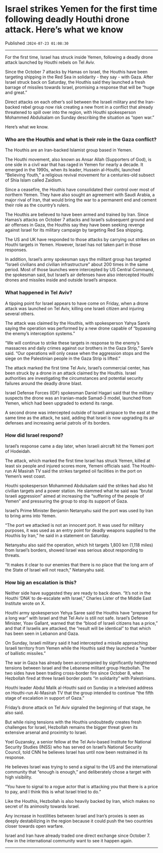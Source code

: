 # Israel strikes Yemen for the first time following deadly Houthi drone attack. Here’s what we know

Published :`2024-07-23 01:08:30`

---

For the first time, Israel has struck inside Yemen, following a deadly drone attack launched by Houthi rebels on Tel Aviv.

Since the October 7 attacks by Hamas on Israel, the Houthis have been targeting shipping in the Red Sea in solidarity - they say - with Gaza. After Israel struck back on Saturday, the Houthis said they launched a fresh barrage of missiles towards Israel, promising a response that will be “huge and great.”

Direct attacks on each other’s soil between the Israeli military and the Iran-backed rebel group now risk creating a new front in a conflict that already threatened to spill over into the region, with Houthi spokesperson Mohammed Abdulsalam on Sunday describing the situation as “open war.”

Here’s what we know.

### Who are the Houthis and what is their role in the Gaza conflict?

The Houthis are an Iran-backed Islamist group based in Yemen.

The Houthi movement, also known as Ansar Allah (Supporters of God), is one side in a civil war that has raged in Yemen for nearly a decade. It emerged in the 1990s, when its leader, Hussein al-Houthi, launched “Believing Youth,” a religious revival movement for a centuries-old subsect of Shia Islam called Zaidism.

Since a ceasefire, the Houthis have consolidated their control over most of northern Yemen. They have also sought an agreement with Saudi Arabia, a major rival of Iran, that would bring the war to a permanent end and cement their role as the country’s rulers.

The Houthis are believed to have been armed and trained by Iran. Since Hamas’s attacks on October 7 attacks and Israel’s subsequent ground and air offenses in Gaza, the Houthis say they have been seeking revenge against Israel for its military campaign by targeting Red Sea shipping.

The US and UK have responded to those attacks by carrying out strikes on Houthi targets in Yemen. However, Israel has not taken part in those responses.

In addition, Israel’s army spokesman says the militant group has targeted “Israeli civilians and civilian infrastructure” about 200 times in the same period. Most of those launches were intercepted by US Central Command, the spokesman said, but Israel’s air defenses have also intercepted Houthi drones and missiles inside and outside Israel’s airspace.

### What happened in Tel Aviv?

A tipping point for Israel appears to have come on Friday, when a drone attack was launched on Tel Aviv, killing one Israeli citizen and injuring several others.

The attack was claimed by the Houthis, with spokesperson Yahya Sare’e saying the operation was performed by a new drone capable of “bypassing the enemy’s interception systems.”

“We will continue to strike these targets in response to the enemy’s massacres and daily crimes against our brothers in the Gaza Strip,” Sare’e said. “Our operations will only cease when the aggression stops and the siege on the Palestinian people in the Gaza Strip is lifted.”

The attack marked the first time Tel Aviv, Israel’s commercial center, has been struck by a drone in an attack claimed by the Houthis. Israel authorities are investigating the circumstances and potential security failures around the deadly drone blast.

Israel Defense Forces (IDF) spokesman Daniel Hagari said that the military suspects the drone was an Iranian-made Samad-3 model, launched from Yemen, which had been upgraded to extend its range.

A second drone was intercepted outside of Israeli airspace to the east at the same time as the attack, he said, adding that Israel is now upgrading its air defenses and increasing aerial patrols of its borders.

### How did Israel respond?

Israel’s response came a day later, when Israeli aircraft hit the Yemeni port of Hodeidah.

The attack, which marked the first time Israel has struck Yemen, killed at least six people and injured scores more, Yemeni officials said. The Houthi-run Al Masirah TV said the strikes targeted oil facilities in the port on Yemen’s west coast.

Houthi spokesperson Mohammed Abdulsalam said the strikes had also hit civilian targets and a power station. He slammed what he said was “brutal Israeli aggression” aimed at increasing the “suffering of the people of Yemen” and pressuring the group to stop its support of Gaza.

Israel’s Prime Minister Benjamin Netanyahu said the port was used by Iran to bring arms into Yemen.

“The port we attacked is not an innocent port. It was used for military purposes, it was used as an entry point for deadly weapons supplied to the Houthis by Iran,” he said in a statement on Saturday.

Netanyahu also said the operation, which hit targets 1,800 km (1,118 miles) from Israel’s borders, showed Israel was serious about responding to threats.

“It makes it clear to our enemies that there is no place that the long arm of the State of Israel will not reach,” Netanyahu said.

### How big an escalation is this?

Neither side have suggested they are ready to back down. “It’s not in the Houthi ‘DNA’ to de-escalate with Israel,” Charles Lister of the Middle East Institute wrote on X.

Houthi army spokesperson Yehya Saree said the Houthis have “prepared for a long war” with Israel and that Tel Aviv is still not safe. Israel’s Defense Minister, Yoav Gallant, warned that the “blood of Israeli citizens has a price,” and that if Israelis are attacked, the “result will be identical” to that which has been seen in Lebanon and Gaza.

On Sunday, Israeli military said it had intercepted a missile approaching Israeli territory from Yemen while the Houthis said they launched a “number of ballistic missiles.”

The war in Gaza has already been accompanied by significantly heightened tensions between Israel and the Lebanese militant group Hezbollah. The two sides have been trading cross-border fire since October 8, when Hezbollah fired at three Israeli border posts “in solidarity” with Palestinians.

Houthi leader Abdul Malik al-Houthi said on Sunday in a televised address on Houthi-run Al-Masirah TV that the group intended to continue “the fifth stage of escalation in support of Gaza.”

Friday’s drone attack on Tel Aviv signaled the beginning of that stage, he also said.

But while rising tensions with the Houthis undoubtedly creates fresh challenges for Israel, Hezbollah remains the bigger threat given its extensive arsenal and proximity to Israel.

Yoel Guzansky, a senior fellow at the Tel Aviv-based Institute for National Security Studies (INSS) who has served on Israel’s National Security Council, told CNN he believes Israel has until now been restrained in its response.

He believes Israel was trying to send a signal to the US and the international community that “enough is enough,” and deliberately chose a target with high visibility.

“You have to signal to a rogue actor that is attacking you that there is a price to pay, and I think this is what Israel tried to do.”

Like the Houthis, Hezbollah is also heavily backed by Iran, which makes no secret of its animosity towards Israel.

Any increase in hostilities between Israel and Iran’s proxies is seen as deeply destabilizing in the region because it could push the two countries closer towards open warfare.

Israel and Iran have already traded one direct exchange since October 7. Few in the international community want to see it happen again.

---

